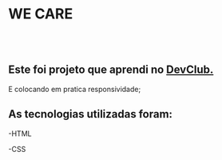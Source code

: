 <h1>WE CARE</h1>
<br>
<br>
<h2>Este foi projeto que aprendi no <a href="https://rodolfomori.com.br/devclub/">DevClub.</a> </h2> 
E colocando em pratica responsividade;
<br>
<h2> As tecnologias utilizadas foram:</h2>
<p>-HTML</p>
<p>-CSS</p>
